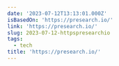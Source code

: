 ```yaml
---
date: '2023-07-12T13:13:01.000Z'
isBasedOn: 'https://presearch.io/'
link: 'https://presearch.io/'
slug: 2023-07-12-httpspresearchio
tags:
  - tech
title: 'https://presearch.io/'
---
```


